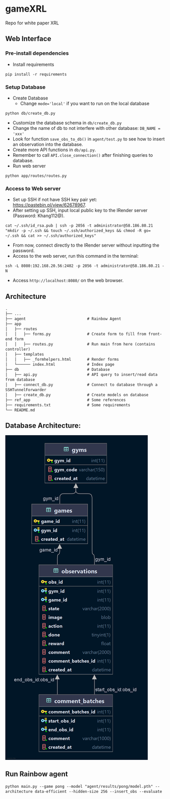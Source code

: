 # gameXRL
Repo for white paper XRL
## Web Interface
### Pre-install dependencies
- Install requirements
```
pip install -r requirements
```
### Setup Database
- Create Database
  - Change ```mode='local'``` if you want to run on the local database
```
python db/create_db.py
```
- Customize the database schema in ```db/create_db.py```
- Change the name of db to not interfere with other database: ```DB_NAME = 'xxx'```
- Look for function ```save_obs_to_db()``` in ```agent/test.py``` to see how to insert an observation into the database.
- Create more API functions in ```db/api.py```.
- Remember to call ```API.close_connection()``` after finishing queries to database.
- Run web server
```
python app/routes/routes.py
```
### Access to Web server
- Set up SSH if not have SSH key pair yet: https://pastebin.pl/view/62678967.
- After setting up SSH, input local public key to the IRender server (Password: Khang112@).
```
cat ~/.ssh/id_rsa.pub | ssh -p 2056 -t administrator@58.186.80.21 "mkdir -p ~/.ssh && touch ~/.ssh/authorized_keys && chmod -R go= ~/.ssh && cat >> ~/.ssh/authorized_keys"
```
- From now, connect directly to the IRender server without inputting the password.
- Access to the web server, run this command in the terminal:
```
ssh -L 8080:192.168.20.56:2402 -p 2056 -t administrator@58.186.80.21 -N
```
- Access ```http://localhost:8080/``` on the web browser.
## Architecture
    .
    ├── ...
    ├── agent                           # Rainbow Agent  
    ├── app              
    │   ├── routes         
    │   │   ├── forms.py                # Create form to fill from front-end form
    │   │   ├── routes.py               # Run main from here (contains controller)
    │   ├── templates            
    │   │   ├── _formhelpers.html       # Render forms
    │   └────── index.html              # Index page
    ├── db                              # Database
    │   ├── api.py                      # API query to insert/read data from database
    │   ├── connect_db.py               # Connect to database through a SSHTunnelForwarder
    │   ├── create_db.py                # Create models on database      
    ├── ref_app                         # Some references 
    ├── requirements.txt                # Some requirements 
    └── README.md


## Database Architecture:
![img.png](img.png)

## Run Rainbow agent
```
python main.py --game pong --model "agent/results/pong/model.pth" --architecture data-efficient --hidden-size 256 --insert_obs --evaluate 
```